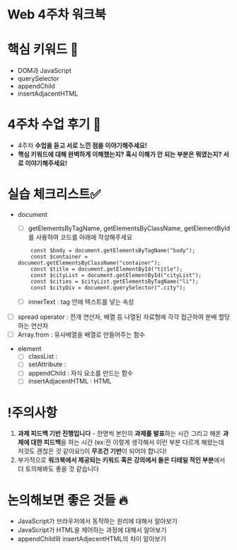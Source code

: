 # Web 4주차 워크북

# 핵심 키워드 🎯

- DOM과 JavaScript
- querySelector
- appendChild
- insertAdjacentHTML

# 4주차 수업 후기 📢

- 4주차 **수업을 듣고 서로 느낀 점을 이야기해주세요!**
- **핵심 키워드에 대해 완벽하게 이해했는지? 혹시 이해가 안 되는 부분은 뭐였는지?
서로 이야기해주세요!**

# 실습 체크리스트✅

- document
    - [ ]  getElementsByTagName, getElementsByClassName, getElementById 를 사용하여 코드를 아래에 작성해주세요
    
    ```
        const $body = document.getElementsByTagName("body");
        const $container = document.getElementsByClassName("container");
        const $title = document.getElementById("title");
        const $cityList = document.getElementById("cityList");
        const $cities = $cityList.getElementsByTagName("li");
        const $cityDiv = document.querySelector(".city");
    ```
    
    - [ ]  innerText : tag 안에 텍스트를 넣는 속성
- [ ]  spread operator : 전개 연산자, 배열 등 나열된 자료형에 각각 접근하여 분배 할당하는 연산자
- [ ]  Array.from : 유사배열을 배열로 만들어주는 함수
- element
    - [ ]  classList : 
    - [ ]  setAttribute :
    - [ ]  appendChild : 자식 요소를 만드는 함수
    - [ ]  insertAdjacentHTML : HTML

# !주의사항

1. **과제 피드백 기반 진행입니다** - 한명씩 본인의 **과제를 발표**하는 시간 그리고 해온 **과제에 대한 피드백**을 하는 시간 (ex:전 이렇게 생각해서 이런 부분 다르게 해왔는데 저것도 괜찮은 것 같아요!)이 **무조건 기반**이 되어야 합니다!
2. 부가적으로 **워크북에서 제공되는 키워드 혹은 강의에서 들은 디테일 적인 부분**에서 더 토의해봐도 좋을 것 같습니다

# 논의해보면 좋은 것들 🔥

- JavaScript가 브라우저에서 동작하는 원리에 대해서 알아보기
- JavaScript가 HTML을 제어하는 과정에 대해서 알아보기
- appendChild와 insertAdjecentHTML의 차이 알아보기
